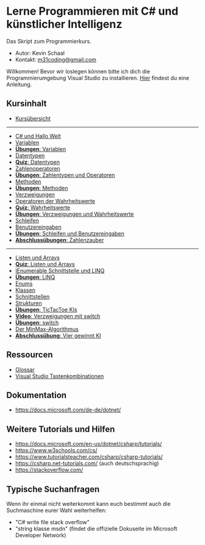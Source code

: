 # Lerne Programmieren mit C# und künstlicher Intelligenz

<!-- ![Vier gewinnt](Kapitel/Bilder/vier_gewinnt.png) -->

Das Skript zum Programmierkurs.

- Autor: Kevin Schaal
- Kontakt: m31coding@gmail.com

Willkommen! Bevor wir loslegen können bitte ich dich die Programmierumgebung Visual Studio zu installieren. [Hier](https://drive.google.com/file/d/1C7uPneaSY-G-ixkI0P9qwUq4knBhn4Pv/view?usp=sharing) findest du eine Anleitung.

## Kursinhalt

- [Kursübersicht](Kapitel/Kursübersicht.md)

---

- [C# und Hallo Welt](Kapitel/CSharpUndHalloWelt.md)
- [Variablen](Kapitel/Variablen.md)
- [**Übungen**: Variablen](Übungen/Variablen.md)
- [Datentypen](Kapitel/Datentypen.md)
- [**Quiz**: Datentypen](https://forms.gle/kof5nc34mzCXnVR76)
- [Zahlenoperatoren](Kapitel/Zahlenoperatoren.md)
- [**Übungen**: Zahlentypen und Operatoren](Übungen/ZahlentypenUndOperatoren.md)
- [Methoden](Kapitel/Methoden.md)
- [**Übungen**: Methoden](Übungen/Methoden.md)
- [Verzweigungen](Kapitel/Verzweigungen.md)
- [Operatoren der Wahrheitswerte](Kapitel/OperatorenDerWahrheitswerte.md)
- [**Quiz**: Wahrheitswerte](https://forms.gle/eVSgLtWgCNyw5NsJ7)
- [**Übungen**: Verzweigungen und Wahrheitswerte](Übungen/VerzweigungenUndWahrheitswerte.md)
- [Schleifen](Kapitel/Schleifen.md)
- [Benutzereingaben](Kapitel/Benutzereingaben.md)
- [**Übungen**: Schleifen und Benutzereingaben](Übungen/SchleifenUndBenutzereingaben.md)
- [**Abschlussübungen**: Zahlenzauber](Übungen/Zahlenzauber.md)

---

- [Listen und Arrays](Kapitel/ListenUndArrays.md)
- [**Quiz**: Listen und Arrays](https://forms.gle/fA6qGSgwzzb97wBUA)
- [IEnumerable Schnittstelle und LINQ](Kapitel/IEnumerableUndLINQ.md)
- [**Übungen**: LINQ](Übungen/Linq.md)
- [Enums](Kapitel/Enums.md)
- [Klassen](Kapitel/Klassen.md)
- [Schnittstellen](Kapitel/Schnittstellen.md)
- [Strukturen](Kapitel/Strukturen.md)
- [**Übungen**: TicTacToe KIs](Übungen/TicTacToeKIs.md)
- [**Video**: Verzweigungen mit switch](Kapitel/Switch.md)
- [**Übungen**: switch](Übungen/Switch.md)
- [Der MinMax-Algorithmus](Kapitel/MinMax.md)
- [**Abschlussübung**: Vier gewinnt KI](Übungen/VierGewinntKI.md)

## Ressourcen

- [Glossar](https://docs.google.com/spreadsheets/d/1w_FkXoN7iZ44eHloq2H4qOmTBGMPEinPypG_ez_MZ24/edit?usp=sharing)
- [Visual Studio Tastenkombinationen](https://docs.google.com/spreadsheets/d/1C9p5r9nrLpd9N_28RipjmsC5OU0Jn42Eyw7QIL4YNaw/edit?usp=sharing)

## Dokumentation

- https://docs.microsoft.com/de-de/dotnet/

## Weitere Tutorials und Hilfen

- https://docs.microsoft.com/en-us/dotnet/csharp/tutorials/
- https://www.w3schools.com/cs/
- https://www.tutorialsteacher.com/csharp/csharp-tutorials/
- https://csharp.net-tutorials.com/ (auch deutschsprachig)
- https://stackoverflow.com/

## Typische Suchanfragen

Wenn ihr einmal nicht weiterkommt kann euch bestimmt auch die Suchmaschine eurer Wahl weiterhelfen:

- "C# write file stack overflow"
- "string klasse msdn" (findet die offizielle Dokuseite im Microsoft Developer Network)


